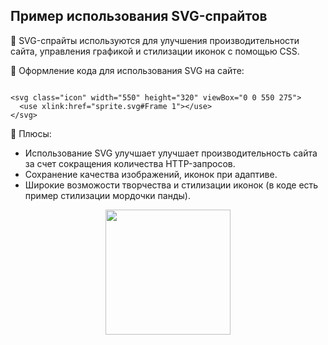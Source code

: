 ## Пример использования SVG-спрайтов

:large_orange_diamond: SVG-спрайты используются для улучшения производительности сайта, управления графикой и стилизации иконок с помощью CSS.

:large_orange_diamond: Оформление кода для использования SVG на сайте:

```

<svg class="icon" width="550" height="320" viewBox="0 0 550 275">
  <use xlink:href="sprite.svg#Frame 1"></use>
</svg>

```

:large_orange_diamond: Плюсы: 
- Использование SVG улучшает улучшает производительность сайта за счет сокращения количества HTTP-запросов.
- Сохранение качества изображений, иконок при адаптиве.
- Широкие возможости творчества и стилизации иконок (в коде есть пример стилизации мордочки панды).



<div id="footer" align="center">

<img src="https://media.giphy.com/media/v1.Y2lkPTc5MGI3NjExaGptcXV4NzhmbmVvMWFiaTh2OGJ6bjg2ZnZscXE1d3I3dHVkZ24wNyZlcD12MV9pbnRlcm5hbF9naWZfYnlfaWQmY3Q9Zw/5D4orIAAOJOHyp8rs9/giphy.gif" width="200" />

  
</div>
